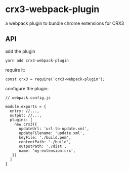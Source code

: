 # crx3-webpack-plugin
a webpack plugin to bundle chrome extensions for CRX3

## API

add the plugin
```
yarn add crx3-webpack-plugin
```

require it:
```
const crx3 = require('crx3-webpack-plugin');
```

configure the plugin:
```
// webpack.config.js

module.exports = {
  entry: //...,
  output: //...,
  plugins: [
    new crx3({
      updateUrl: 'url-to-update.xml',
      updateFilename: 'update.xml',
      keyFile: './build.pem',
      contentPath: './build',
      outputPath: './dist',
      name: 'my-extension.crx',
   })
  ]
}
```




